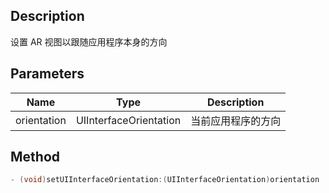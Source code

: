 ## Description

设置 AR 视图以跟随应用程序本身的方向

## Parameters

| Name        | Type                   | Description               |
| ----------- | ---------------------- | ------------------------- |
| orientation | UIInterfaceOrientation | 当前应用程序的方向 |

## Method 

```objectivec
- (void)setUIInterfaceOrientation:(UIInterfaceOrientation)orientation
```